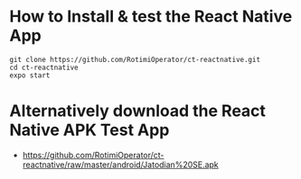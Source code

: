 # How to Install & test the React Native App

```
git clone https://github.com/RotimiOperator/ct-reactnative.git
cd ct-reactnative
expo start
```

# Alternatively download the React Native APK Test App

- https://github.com/RotimiOperator/ct-reactnative/raw/master/android/Jatodian%20SE.apk
